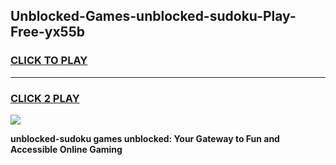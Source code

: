 
## Unblocked-Games-unblocked-sudoku-Play-Free-yx55b
<h3>
<a href="https://premium76.site?title=unblocked-sudoku&ref=12A">CLICK TO PLAY</a></h3>
<hr>

<h3>
<a href="https://premium76.site?title=unblocked-sudoku&ref=12A">CLICK 2 PLAY</a>
  
</h3>

<a href="https://premium76.site?title=unblocked-sudoku&ref=12A"><img src="https://clearcache.store/games.png"></a>


**unblocked-sudoku games unblocked: Your Gateway to Fun and Accessible Online Gaming**
